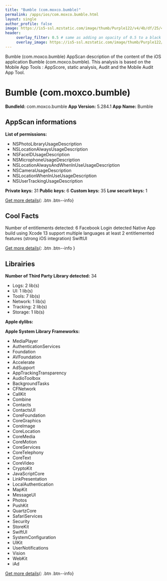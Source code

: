 ```yaml
---
title: "Bumble (com.moxco.bumble)"
permalink: /apps/ios/com.moxco.bumble.html
layout: single
author_profile: false
image: https://is5-ssl.mzstatic.com/image/thumb/Purple122/v4/4b/df/25/4bdf25ef-b9fb-0c61-c07e-3f255b61ea38/AppIcon-1x_U007emarketing-0-7-0-85-220.png/512x512bb.jpg
header: 
     overlay_filter: 0.5 # same as adding an opacity of 0.5 to a black background
     overlay_image: https://is5-ssl.mzstatic.com/image/thumb/Purple122/v4/4b/df/25/4bdf25ef-b9fb-0c61-c07e-3f255b61ea38/AppIcon-1x_U007emarketing-0-7-0-85-220.png/512x512bb.jpg
---
```

Bumble (com.moxco.bumble) AppScan description of the content of the iOS application Bumble (com.moxco.bumble). This analysis is based on the Mobile App Tools : AppScore, static analysis, Audit and the Mobile Audit App Tool.

# Bumble (com.moxco.bumble)

**BundleId:** com.moxco.bumble
**App Version:** 5.284.1
**App Name:** Bumble


## AppScan informations 

**List of permissions:** 
- NSPhotoLibraryUsageDescription
- NSLocationAlwaysUsageDescription
- NSFaceIDUsageDescription
- NSMicrophoneUsageDescription
- NSLocationAlwaysAndWhenInUseUsageDescription
- NSCameraUsageDescription
- NSLocationWhenInUseUsageDescription
- NSUserTrackingUsageDescription
  
  
**Private keys:** 31
**Public keys:** 6
**Custom keys:** 35
**Low securit keys:** 1
  
[Get more details](/pricing.html){: .btn .btn--info}

## Cool Facts

Number of entitlements detected: 6
Facebook Login detected
Native App
build using Xcode 13
support multiple languages
at least 2 entitlemented features (strong iOS integration)
SwiftUI
  
[Get more details](/pricing.html){: .btn .btn--info }

## Librairies 
**Number of Third Party Library detected:** 34
- Logs: 2 lib(s)
- UI: 1 lib(s)
- Tools: 7 lib(s)
- Network: 1 lib(s)
- Tracking: 2 lib(s)
- Storage: 1 lib(s)


**Apple dylibs:**


**Apple System Library Frameworks:**
- MediaPlayer
- AuthenticationServices
- Foundation
- AVFoundation
- Accelerate
- AdSupport
- AppTrackingTransparency
- AudioToolbox
- BackgroundTasks
- CFNetwork
- CallKit
- Combine
- Contacts
- ContactsUI
- CoreFoundation
- CoreGraphics
- CoreImage
- CoreLocation
- CoreMedia
- CoreMotion
- CoreServices
- CoreTelephony
- CoreText
- CoreVideo
- CryptoKit
- JavaScriptCore
- LinkPresentation
- LocalAuthentication
- MapKit
- MessageUI
- Photos
- PushKit
- QuartzCore
- SafariServices
- Security
- StoreKit
- SwiftUI
- SystemConfiguration
- UIKit
- UserNotifications
- Vision
- WebKit
- iAd


  
[Get more details](/pricing.html){: .btn .btn--info}


